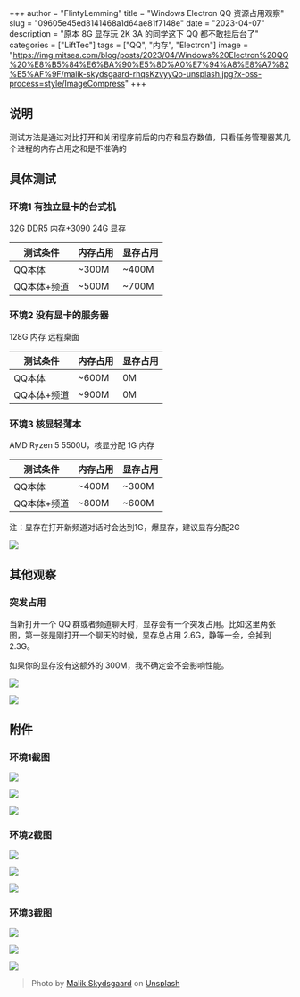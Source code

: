+++
author = "FlintyLemming"
title = "Windows Electron QQ 资源占用观察"
slug = "09605e45ed8141468a1d64ae81f7148e"
date = "2023-04-07"
description = "原本 8G 显存玩 2K 3A 的同学这下 QQ 都不敢挂后台了"
categories = ["LiftTec"]
tags = ["QQ", "内存", "Electron"]
image = "https://img.mitsea.com/blog/posts/2023/04/Windows%20Electron%20QQ%20%E8%B5%84%E6%BA%90%E5%8D%A0%E7%94%A8%E8%A7%82%E5%AF%9F/malik-skydsgaard-rhqsKzvyyQo-unsplash.jpg?x-oss-process=style/ImageCompress"
+++

## 说明

测试方法是通过对比打开和关闭程序前后的内存和显存数值，只看任务管理器某几个进程的内存占用之和是不准确的

## 具体测试

### 环境1 有独立显卡的台式机

32G DDR5 内存+3090 24G 显存

| 测试条件 | 内存占用 | 显存占用 |
| --- | --- | --- |
| QQ本体 | ~300M | ~400M |
| QQ本体+频道 | ~500M | ~700M |

### 环境2 没有显卡的服务器

128G 内存 远程桌面

| 测试条件 | 内存占用 | 显存占用 |
| --- | --- | --- |
| QQ本体 | ~600M | 0M |
| QQ本体+频道 | ~900M | 0M |

### 环境3 核显轻薄本

AMD Ryzen 5 5500U，核显分配 1G 内存

| 测试条件 | 内存占用 | 显存占用 |
| --- | --- | --- |
| QQ本体 | ~400M | ~300M |
| QQ本体+频道 | ~800M | ~600M |

注：显存在打开新频道对话时会达到1G，爆显存，建议显存分配2G

![](https://img.mitsea.com/blog/posts/2023/04/Windows%20Electron%20QQ%20%E8%B5%84%E6%BA%90%E5%8D%A0%E7%94%A8%E8%A7%82%E5%AF%9F/Untitled.png?x-oss-process=style/ImageCompress)

## 其他观察

### 突发占用

当新打开一个 QQ 群或者频道聊天时，显存会有一个突发占用。比如这里两张图，第一张是刚打开一个聊天的时候，显存总占用 2.6G，静等一会，会掉到 2.3G。

如果你的显存没有这额外的 300M，我不确定会不会影响性能。

![](https://img.mitsea.com/blog/posts/2023/04/Windows%20Electron%20QQ%20%E8%B5%84%E6%BA%90%E5%8D%A0%E7%94%A8%E8%A7%82%E5%AF%9F/Untitled%201.png?x-oss-process=style/ImageCompress)

![](https://img.mitsea.com/blog/posts/2023/04/Windows%20Electron%20QQ%20%E8%B5%84%E6%BA%90%E5%8D%A0%E7%94%A8%E8%A7%82%E5%AF%9F/Untitled%202.png?x-oss-process=style/ImageCompress)

## 附件

### 环境1截图

![](https://img.mitsea.com/blog/posts/2023/04/Windows%20Electron%20QQ%20%E8%B5%84%E6%BA%90%E5%8D%A0%E7%94%A8%E8%A7%82%E5%AF%9F/Snipaste_2023-03-24_19-13-00.png?x-oss-process=style/ImageCompress)

![](https://img.mitsea.com/blog/posts/2023/04/Windows%20Electron%20QQ%20%E8%B5%84%E6%BA%90%E5%8D%A0%E7%94%A8%E8%A7%82%E5%AF%9F/Snipaste_2023-03-24_19-14-25.png?x-oss-process=style/ImageCompress)

![](https://img.mitsea.com/blog/posts/2023/04/Windows%20Electron%20QQ%20%E8%B5%84%E6%BA%90%E5%8D%A0%E7%94%A8%E8%A7%82%E5%AF%9F/Snipaste_2023-03-24_19-14-46.png?x-oss-process=style/ImageCompress)

### 环境2截图

![](https://img.mitsea.com/blog/posts/2023/04/Windows%20Electron%20QQ%20%E8%B5%84%E6%BA%90%E5%8D%A0%E7%94%A8%E8%A7%82%E5%AF%9F/Untitled%203.png?x-oss-process=style/ImageCompress)

![](https://img.mitsea.com/blog/posts/2023/04/Windows%20Electron%20QQ%20%E8%B5%84%E6%BA%90%E5%8D%A0%E7%94%A8%E8%A7%82%E5%AF%9F/Untitled%204.png?x-oss-process=style/ImageCompress)

![](https://img.mitsea.com/blog/posts/2023/04/Windows%20Electron%20QQ%20%E8%B5%84%E6%BA%90%E5%8D%A0%E7%94%A8%E8%A7%82%E5%AF%9F/Untitled%205.png?x-oss-process=style/ImageCompress)

### 环境3截图

![](https://img.mitsea.com/blog/posts/2023/04/Windows%20Electron%20QQ%20%E8%B5%84%E6%BA%90%E5%8D%A0%E7%94%A8%E8%A7%82%E5%AF%9F/Snipaste_2023-03-24_20-08-56.png?x-oss-process=style/ImageCompress)

![](https://img.mitsea.com/blog/posts/2023/04/Windows%20Electron%20QQ%20%E8%B5%84%E6%BA%90%E5%8D%A0%E7%94%A8%E8%A7%82%E5%AF%9F/Snipaste_2023-03-24_20-08-30.png?x-oss-process=style/ImageCompress)

![](https://img.mitsea.com/blog/posts/2023/04/Windows%20Electron%20QQ%20%E8%B5%84%E6%BA%90%E5%8D%A0%E7%94%A8%E8%A7%82%E5%AF%9F/Snipaste_2023-03-24_20-07-46.png?x-oss-process=style/ImageCompress)

> Photo by [Malik Skydsgaard](https://unsplash.com/@malikskyds?utm_source=unsplash&utm_medium=referral&utm_content=creditCopyText) on [Unsplash](https://unsplash.com/?utm_source=unsplash&utm_medium=referral&utm_content=creditCopyText)
  